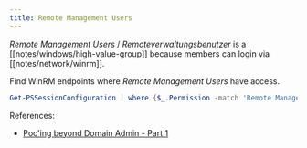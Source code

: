 ```yaml
---
title: Remote Management Users
---
```


*Remote Management Users* / *Remoteverwaltungsbenutzer* is a [[notes/windows/high-value-group]] because members can login via [[notes/network/winrm]].

Find WinRM endpoints where *Remote Management Users* have access.

~~~ powershell
Get-PSSessionConfiguration | where {$_.Permission -match 'Remote Management Users'}
~~~

References:

- [Poc'ing beyond Domain Admin - Part 1](http://web.archive.org/web/20230129100526/https://cube0x0.github.io/Pocing-Beyond-DA/)
